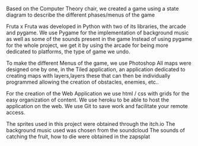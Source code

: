 Based on the Computer Theory chair, we created a game using a state diagram to describe the different phases/menus of the game

Fruta x Fruta was developed in Python with two of its libraries, the arcade and pygame. We use Pygame for the implementation of background music as well as some of the sounds present in the game Instead of using pygame for the whole project, we get it by using the arcade for being more dedicated to platforms, the type of game we undo.

To make the different Menus of the game, we use Photoshop All maps were designed one by one, in the Tiled application, an application dedicated to creating maps with layers,layers these that can then be individually programmed allowing the creation of obstacles, enemies, etc..

For the creation of the Web Application we use html / css with grids for the easy organization of content. We use heroku to be able to host the application on the web. We use Git to save work and facilitate your remote access.

The sprites used in this project were obtained through the itch.io The background music used was chosen from the soundcloud The sounds of catching the fruit, how to die were obtained in the zapsplat
